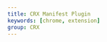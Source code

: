 ```yaml
---
title: CRX Manifest Plugin
keywords: [chrome, extension]
group: CRX
---
```


<embed-project src="@dumlj/crx-manifest-webpack-plugin"></embed-project>
